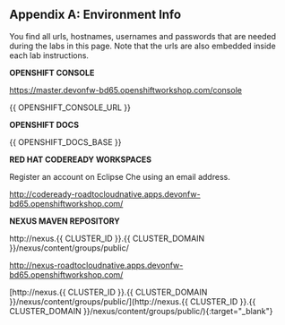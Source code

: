 ## Appendix A: Environment Info

You find all urls, hostnames, usernames and passwords that are needed during the 
labs in this page. Note that the urls are also embedded inside each lab instructions.

**OPENSHIFT CONSOLE**

https://master.devonfw-bd65.openshiftworkshop.com/console

{{ OPENSHIFT_CONSOLE_URL }}

**OPENSHIFT DOCS**

{{ OPENSHIFT_DOCS_BASE }}

**RED HAT CODEREADY WORKSPACES**

Register an account on Eclipse Che using an email address.

http://codeready-roadtocloudnative.apps.devonfw-bd65.openshiftworkshop.com/

**NEXUS MAVEN REPOSITORY**

http://nexus.{{ CLUSTER_ID }}.{{ CLUSTER_DOMAIN }}/nexus/content/groups/public/

http://nexus-roadtocloudnative.apps.devonfw-bd65.openshiftworkshop.com/


[http://nexus.{{ CLUSTER_ID }}.{{ CLUSTER_DOMAIN }}/nexus/content/groups/public/](http://nexus.{{ CLUSTER_ID }}.{{ CLUSTER_DOMAIN }}/nexus/content/groups/public/){:target="_blank"}